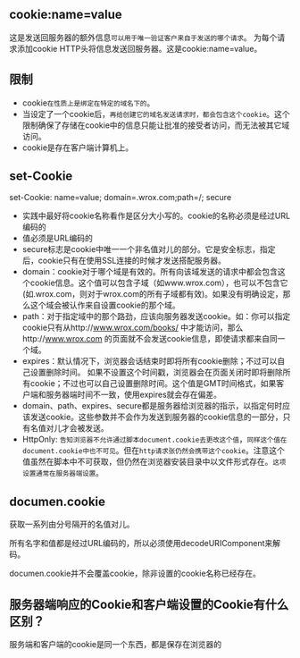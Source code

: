 ## cookie:name=value
这是发送回服务器的额外信息`可以用于唯一验证客户来自于发送的哪个请求`。
为每个请求添加cookie HTTP头将信息发送回服务器。这是cookie:name=value。

## 限制
- cookie`在性质上是绑定在特定的域名下的`。
- 当设定了一个cookie后，`再给创建它的域名发送请求时，都会包含这个cookie`。这个限制确保了存储在cookie中的信息只能让批准的接受者访问，而无法被其它域访问。
- cookie是存在客户端计算机上。

## set-Cookie
set-Cookie: name=value; domain=.wrox.com;path=/; secure

- 实践中最好将cookie名称看作是区分大小写的。cookie的名称必须是经过URL编码的
- 值必须是URL编码的
- secure标志是cookie中唯一一个非名值对儿的部分。它是安全标志，指定后，cookie只有在使用SSL连接的时候才发送搭配服务器。
- domain：cookie对于哪个域是有效的。所有向该域发送的请求中都会包含这个cookie信息。这个值可以包含子域（如www.wrox.com），也可以不包含它(如.wrox.com，则对于wrox.com的所有子域都有效)。如果没有明确设定，那么这个域会被认作来自设置cookie的那个域。
- path：对于指定域中的那个路劲，应该向服务器发送cookie。如：你可以指定cookie只有从http://www.wrox.com/books/ 中才能访问，那么http://www.wrox.com 的页面就不会发送cookie信息，即使请求都来自同一个域。
- expires：默认情况下，浏览器会话结束时即将所有cookie删除；不过可以自己设置删除时间。
如果不设置这个时间戳，浏览器会在页面关闭时即将删除所有cookie；不过也可以自己设置删除时间。这个值是GMT时间格式，如果客户端和服务器端时间不一致，使用expires就会存在偏差。
- domain、path、expires、secure都是服务器给浏览器的指示，以指定何时应该发送cookie。这些参数并不会作为发送到服务器的cookie信息的一部分，只有名值对儿才会被发送。
- HttpOnly: `告知浏览器不允许通过脚本document.cookie去更改这个值`，`同样这个值在document.cookie中也不可见`。但在`http请求张仍然会携带这个cookie`。注意这个值虽然在脚本中不可获取，但仍然在浏览器安装目录中以文件形式存在。`这项设置通常在服务器端设置`。

## documen.cookie
获取一系列由分号隔开的名值对儿。

所有名字和值都是经过URL编码的，所以必须使用decodeURIComponent来解码。

documen.cookie并不会覆盖cookie，除非设置的cookie名称已经存在。

## 服务器端响应的Cookie和客户端设置的Cookie有什么区别？
服务端和客户端的cookie是同一个东西，都是保存在浏览器的